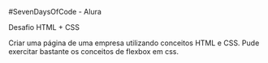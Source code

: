 #SevenDaysOfCode - Alura

Desafio HTML + CSS

Criar uma página de uma empresa utilizando conceitos HTML e CSS.
Pude exercitar bastante os conceitos de flexbox em css.